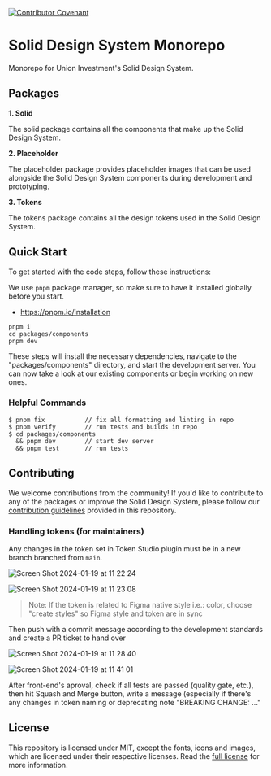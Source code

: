 [![Contributor Covenant](https://img.shields.io/badge/Contributor%20Covenant-2.1-4baaaa.svg)](code_of_conduct.md)

# Solid Design System Monorepo

Monorepo for Union Investment's Solid Design System.

## Packages

**1. Solid**

The solid package contains all the components that make up the Solid Design System.

**2. Placeholder**

The placeholder package provides placeholder images that can be used alongside the Solid Design System components during development and prototyping.

**3. Tokens**

The tokens package contains all the design tokens used in the Solid Design System.

## Quick Start

To get started with the code steps, follow these instructions:

We use `pnpm` package manager, so make sure to have it installed globally before you start.

- https://pnpm.io/installation

```
pnpm i
cd packages/components
pnpm dev
```

These steps will install the necessary dependencies, navigate to the "packages/components" directory, and start the development server. You can now take a look at our existing components or begin working on new ones.

### Helpful Commands

```
$ pnpm fix           // fix all formatting and linting in repo
$ pnpm verify        // run tests and builds in repo
$ cd packages/components
  && pnpm dev        // start dev server
  && pnpm test       // run tests
```

## Contributing

We welcome contributions from the community! If you'd like to contribute to any of the packages or improve the Solid Design System, please follow our [contribution guidelines](CONTRIBUTING.md) provided in this repository.

### Handling tokens (for maintainers)

Any changes in the token set in Token Studio plugin must be in a new branch branched from `main`.

![Screen Shot 2024-01-19 at 11 22 24](https://github.com/solid-design-system/solid/assets/118520877/4b7ce66c-a5c7-44f3-86d4-2ae0ab4a902b)

![Screen Shot 2024-01-19 at 11 23 08](https://github.com/solid-design-system/solid/assets/118520877/82e1fd88-ce70-4de9-931b-764e228f0d22)

> Note: If the token is related to Figma native style i.e.: color, choose "create styles" so Figma style and token are in sync

Then push with a commit message according to the development standards and create a PR ticket to hand over

![Screen Shot 2024-01-19 at 11 28 40](https://github.com/solid-design-system/solid/assets/118520877/6f7f1ca0-6b96-4ff6-bcab-cb66d9ef3adc)

![Screen Shot 2024-01-19 at 11 41 01](https://github.com/solid-design-system/solid/assets/118520877/56a27bce-5cd1-40ee-85b8-731196a66b66)

After front-end's aproval, check if all tests are passed (quality gate, etc.), then hit Squash and Merge button, write a message (especially if there's any changes in token naming or deprecating note "BREAKING CHANGE: ..."

## License

This repository is licensed under MIT, except the fonts, icons and images, which are licensed under their respective licenses. Read the [full license](./packages/components/LICENSE.md) for more information.
